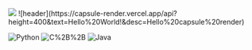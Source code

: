 <img src="https://capsule-render.vercel.app/api?type=waving&color=auto&height=450&section=header&text=seungduckshin&fontSize=90&desc=hi" />
![header](https://capsule-render.vercel.app/api?height=400&text=Hello%20World!&desc=Hello%20capsule%20render)
<p> 
<img alt="Python" src ="https://img.shields.io/badge/Python-3776AB.svg?&style=for-the-badge&logo=Python&logoColor=yellow"/>
<img alt="C%2B%2B" src="https://img.shields.io/badge/C++-00599C?style=for-the-badge&logo=C%2B%2B&logoColor=white"/>
<img alt="Java" src="https://img.shields.io/badge/Java-007396?style=for-the-badge&logo=Java&logoColor=red"/>

</p>
